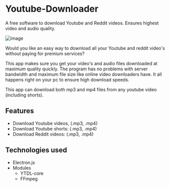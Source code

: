 # Youtube-Downloader
A free software to download Youtube and Reddit videos. Ensures highest video and audio quality.

![image](https://user-images.githubusercontent.com/77636779/210569984-a03f5f22-51c3-43b2-a8cc-0616c6d7e35a.png)

Would you like an easy way to download all your Youtube and reddit video's without paying
for premium services?

This app makes sure you get your video's and audio files downloaded at maximum quality quickly. 
The program has no problems with server bandwidth and maximum file size
like online video downloaders have. It all happens right on your pc to ensure high download speeds.

This app can download both mp3 and mp4 files from any youtube video (including shorts).

## Features
- Download Youtube videos, (.mp3, .mp4)
- Download Youtube shorts: (.mp3, .mp4)
- Download Reddit videos: (.mp3, .mp4)

## Technologies used
- Electron.js
- Modules
  - YTDL-core
  - FFmpeg
